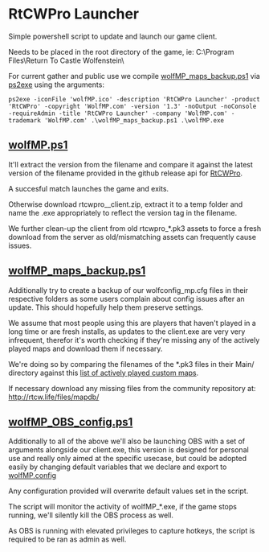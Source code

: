 # RtCWPro Launcher 

Simple powershell script to update and launch our game client. 

Needs to be placed in the root directory of the game, ie: C:\Program Files\Return To Castle Wolfenstein\ 

For current gather and public use we compile [wolfMP_maps_backup.ps1](wolfmp_maps_backup.ps1) via [ps2exe](https://github.com/MScholtes/PS2EXE) using the arguments: 
```
ps2exe -iconFile 'wolfMP.ico' -description 'RtCWPro Launcher' -product 'RtCWPro' -copyright 'WolfMP.com' -version '1.3' -noOutput -noConsole -requireAdmin -title 'RtCWPro Launcher' -company 'WolfMP.com' -trademark 'WolfMP.com' .\wolfMP_maps_backup.ps1 .\wolfMP.exe
```

## [wolfMP.ps1](wolfMP.ps1)

It'll extract the version from the filename and compare it against the latest version of the filename provided in the github release api for [RtCWPro](https://github.com/rtcwmp-com/rtcwPro/releases). 

A succesful match launches the game and exits. 

Otherwise download rtcwpro_<version>_client.zip, extract it to a temp folder and name the .exe appropriately to reflect the version tag in the filename.

We further clean-up the client from old rtcwpro_*.pk3 assets to force a fresh download from the server as old/mismatching assets can frequently cause issues. 


## [wolfMP_maps_backup.ps1](wolfMP_maps_backup.ps1)

Additionally try to create a backup of our wolfconfig_mp.cfg files in their respective folders as some users complain about config issues after an update. This should hopefully help them preserve settings. 

We assume that most people using this are players that haven't played in a long time or are fresh installs, as updates to the client.exe are very very infrequent, therefor it's worth checking if they're missing any of the actively played maps and download them if necessary. 

We're doing so by comparing the filenames of the *.pk3 files in their Main/ directory against this [list of actively played custom maps](https://github.com/Oksii/autoexec_timer#supported-custom-maps).

If necessary download any missing files from the community repository at: http://rtcw.life/files/mapdb/


## [wolfMP_OBS_config.ps1](wolfMP_OBS_config.ps1) 

Additionally to all of the above we'll also be launching OBS with a set of arguments alongside our client.exe, this version is designed for personal use and really only aimed at the specific usecase, but could be adopted easily by changing default variables that we declare and export to [wolfMP.config](wolfMP.config.example)

Any configuration provided will overwrite default values set in the script. 

The script will monitor the activity of wolfMP_*.exe, if the game stops running, we'll silently kill the OBS process as well. 

As OBS is running with elevated privileges to capture hotkeys, the script is required to be ran as admin as well.
